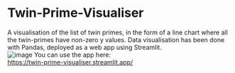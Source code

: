 # Twin-Prime-Visualiser
A visualisation of the list of twin primes, in the form of a line chart where all the twin-primes have non-zero y values. Data visualisation has been done with Pandas, deployed as a web app using Streamlit.\
![image](https://user-images.githubusercontent.com/65255238/138604502-89000539-160b-44c3-ac0d-cc7f34dbd0d8.png)
You can use the app here: \
https://twin-prime-visualiser.streamlit.app/
